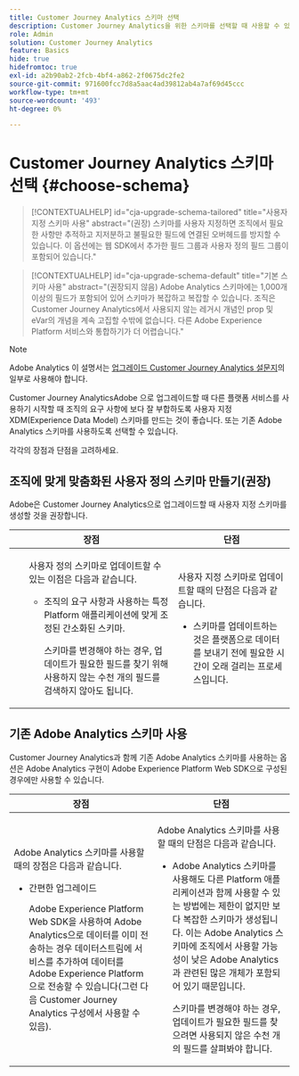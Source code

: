 ```yaml
---
title: Customer Journey Analytics 스키마 선택
description: Customer Journey Analytics을 위한 스키마를 선택할 때 사용할 수 있는 옵션과 각 옵션의 장단점에 대해 알아봅니다
role: Admin
solution: Customer Journey Analytics
feature: Basics
hide: true
hidefromtoc: true
exl-id: a2b90ab2-2fcb-4bf4-a862-2f0675dc2fe2
source-git-commit: 971600fcc7d8a5aac4ad39812ab4a7af69d45ccc
workflow-type: tm+mt
source-wordcount: '493'
ht-degree: 0%

---
```


# Customer Journey Analytics 스키마 선택 {#choose-schema}

<!-- markdownlint-disable MD034 -->

>[!CONTEXTUALHELP]
>id="cja-upgrade-schema-tailored"
>title="사용자 지정 스키마 사용"
>abstract="(권장) 스키마를 사용자 지정하면 조직에서 필요한 사항만 추적하고 지저분하고 불필요한 필드에 연결된 오버헤드를 방지할 수 있습니다. 이 옵션에는 웹 SDK에서 추가한 필드 그룹과 사용자 정의 필드 그룹이 포함되어 있습니다."

<!-- markdownlint-enable MD034 -->

<!-- markdownlint-disable MD034 -->

>[!CONTEXTUALHELP]
>id="cja-upgrade-schema-default"
>title="기본 스키마 사용"
>abstract="(권장되지 않음) Adobe Analytics 스키마에는 1,000개 이상의 필드가 포함되어 있어 스키마가 복잡하고 복잡할 수 있습니다. 조직은 Customer Journey Analytics에서 사용되지 않는 레거시 개념인 prop 및 eVar의 개념을 계속 고집할 수밖에 없습니다. 다른 Adobe Experience Platform 서비스와 통합하기가 더 어렵습니다."

<!-- markdownlint-enable MD034 -->

>[!NOTE]
>
>Adobe Analytics 이 설명서는 [업그레이드 Customer Journey Analytics 설문지](https://gigazelle.github.io/cja-ttv/)의 일부로 사용해야 합니다.

<!-- this page exists as the "Learn more" link in the info icons for the options "I am comfortable using my Adobe Analytics schema as a basis" and "I want to use a schema tailored to my organization" -->

Customer Journey AnalyticsAdobe 으로 업그레이드할 때 다른 플랫폼 서비스를 사용하기 시작할 때 조직의 요구 사항에 보다 잘 부합하도록 사용자 지정 XDM(Experience Data Model) 스키마를 만드는 것이 좋습니다. 또는 기존 Adobe Analytics 스키마를 사용하도록 선택할 수 있습니다.

각각의 장점과 단점을 고려하세요.

## 조직에 맞게 맞춤화된 사용자 정의 스키마 만들기(권장)

Adobe은 Customer Journey Analytics으로 업그레이드할 때 사용자 지정 스키마를 생성할 것을 권장합니다.

| 장점 | 단점 |
|----------|---------|
| <ul><p>사용자 정의 스키마로 업데이트할 수 있는 이점은 다음과 같습니다.</p><ul><li>조직의 요구 사항과 사용하는 특정 Platform 애플리케이션에 맞게 조정된 간소화된 스키마.</li><p>스키마를 변경해야 하는 경우, 업데이트가 필요한 필드를 찾기 위해 사용하지 않는 수천 개의 필드를 검색하지 않아도 됩니다.</p></ul> | <p>사용자 지정 스키마로 업데이트할 때의 단점은 다음과 같습니다.</p><ul><li>스키마를 업데이트하는 것은 플랫폼으로 데이터를 보내기 전에 필요한 시간이 오래 걸리는 프로세스입니다.</li></ul> |

## 기존 Adobe Analytics 스키마 사용

Customer Journey Analytics과 함께 기존 Adobe Analytics 스키마를 사용하는 옵션은 Adobe Analytics 구현이 Adobe Experience Platform Web SDK으로 구성된 경우에만 사용할 수 있습니다. <!-- correct? Or can you do this with an AppMeasurement implementation?-->

| 장점 | 단점 |
|----------|---------|
| <p>Adobe Analytics 스키마를 사용할 때의 장점은 다음과 같습니다.</p><ul><li>간편한 업그레이드<p>Adobe Experience Platform Web SDK을 사용하여 Adobe Analytics으로 데이터를 이미 전송하는 경우 데이터스트림에 서비스를 추가하여 데이터를 Adobe Experience Platform으로 전송할 수 있습니다(그런 다음 Customer Journey Analytics 구성에서 사용할 수 있음).</p></li></ul> | <p>Adobe Analytics 스키마를 사용할 때의 단점은 다음과 같습니다.</p><ul><li>Adobe Analytics 스키마를 사용해도 다른 Platform 애플리케이션과 함께 사용할 수 있는 방법에는 제한이 없지만 보다 복잡한 스키마가 생성됩니다. 이는 Adobe Analytics 스키마에 조직에서 사용할 가능성이 낮은 Adobe Analytics과 관련된 많은 개체가 포함되어 있기 때문입니다.<p>스키마를 변경해야 하는 경우, 업데이트가 필요한 필드를 찾으려면 사용되지 않은 수천 개의 필드를 살펴봐야 합니다.</p></li></ul> |




<!-- Not sure about any of this: 

If you plan to use your Adobe Analytics schema, the following steps are required:

For Adobe Analytics implementations using AppMeasurement:

1. Datastream mapping

For Adobe Analytics implementations using the Web SDK:

1. 



the upgrade steps provided by the [Adobe Analytics to Customer Journey Analytics upgrade questionnaire](https://gigazelle.github.io/cja-ttv/).

If you want to create an XDM schema to use with Customer Journey Analytics, continue with [Create an XDM schema to use with Customer Journey Analytics](/help/getting-started/cja-upgrade/cja-upgrade-schema-create.md).


Tags: (All 3 require data prep mapping. Would need to go into the datastream and map every single field to its appropriate place in XDM. Because whenever you use the data object, it always requires mapping. If you send something in the data object and it doesn't get mapped, the it is permanently lost and can't be recovered.)

1. Shim - Intercepts and instead of sending data to a report suite, it sends it to a Data View. (Data object)

1. Russ special - convert current implementation to a Web SDK implementation - put everything in the data object. 

1. Plop entire data layer into the data object and send that to the datastream. (not documented. Might be the Web SDK docs.)

-->
